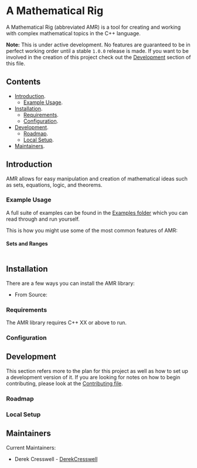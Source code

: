 # A Mathematical Rig

A Mathematical Rig (abbreviated AMR) is a tool for creating and working with complex mathematical topics in the C++ language.

**Note:** This is under active development.
No features are guaranteed to be in perfect working order until a stable `1.0.0` release is made.
If you want to be involved in the creation of this project check out the [Development](#development) section of this file.

## Contents

* [Introduction](#introduction).
	* [Example Usage](#example-usage).
* [Installation](#installation).
	* [Requirements](#requirements).
	* [Configuration](#configuration).
* [Development](#development).
	* [Roadmap](#roadmap).
	* [Local Setup](#local-setup).
* [Maintainers](#maintainers).

## Introduction

AMR allows for easy manipulation and creation of mathematical ideas such as sets, equations, logic, and theorems.

### Example Usage

A full suite of examples can be found in the [Examples folder](./Examples) which you can read through and run yourself.

This is how you might use some of the most common features of AMR:

#### Sets and Ranges

```
```

## Installation

There are a few ways you can install the AMR library:

* From Source:

### Requirements

The AMR library requires C++ XX or above to run.

### Configuration


## Development

This section refers more to the plan for this project as well as how to set up a development version of it.
If you are looking for notes on how to begin contributing, please look at the [Contributing file](./Contributing.md).

### Roadmap


### Local Setup


## Maintainers

Current Maintainers:

* Derek Cresswell - [DerekCresswell](https://github.com/DerekCresswell)
